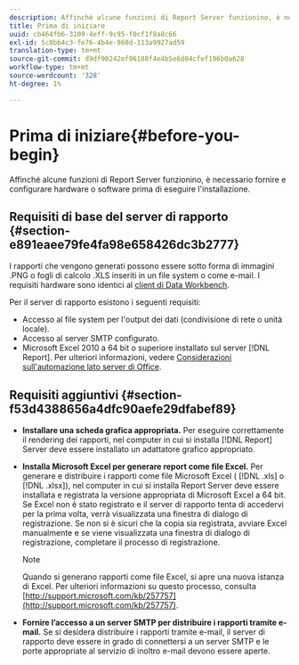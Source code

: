 ```yaml
---
description: Affinché alcune funzioni di Report Server funzionino, è necessario fornire e configurare hardware o software prima di eseguire l'installazione.
title: Prima di iniziare
uuid: cb464fb6-3109-4eff-9c95-f0cf1f8a8c66
exl-id: 5c8bb4c3-fe76-4b4e-960d-113a9927ad59
translation-type: tm+mt
source-git-commit: d9df90242ef96188f4e4b5e6d04cfef196b0a628
workflow-type: tm+mt
source-wordcount: '328'
ht-degree: 1%

---
```


# Prima di iniziare{#before-you-begin}

Affinché alcune funzioni di Report Server funzionino, è necessario fornire e configurare hardware o software prima di eseguire l&#39;installazione.

## Requisiti di base del server di rapporto {#section-e891eaee79fe4fa98e658426dc3b2777}

I rapporti che vengono generati possono essere sotto forma di immagini .PNG o fogli di calcolo .XLS inseriti in un file system o come e-mail. I requisiti hardware sono identici al [client di Data Workbench](https://docs.adobe.com/content/help/en/data-workbench/using/install/c-data-workbench-client-install.html#Data_Workbench_Client_Minimum_System_Requirements).

Per il server di rapporto esistono i seguenti requisiti:

* Accesso al file system per l&#39;output dei dati (condivisione di rete o unità locale).
* Accesso al server SMTP configurato.
* Microsoft Excel 2010 a 64 bit o superiore installato sul server [!DNL Report]. Per ulteriori informazioni, vedere [Considerazioni sull&#39;automazione lato server di Office](http://support.microsoft.com/kb/257757).

## Requisiti aggiuntivi {#section-f53d4388656a4dfc90aefe29dfabef89}

* **Installare una scheda grafica appropriata.** Per eseguire correttamente il rendering dei rapporti, nel computer in cui si installa  [!DNL Report] Server deve essere installato un adattatore grafico appropriato.

* **Installa Microsoft Excel per generare report come file Excel.** Per generare e distribuire i rapporti come file Microsoft Excel (  [!DNL .xls] o  [!DNL .xlsx]), nel computer in cui si installa Report Server deve essere installata e registrata la versione appropriata di Microsoft Excel a 64 bit. Se Excel non è stato registrato e il server di rapporto tenta di accedervi per la prima volta, verrà visualizzata una finestra di dialogo di registrazione. Se non si è sicuri che la copia sia registrata, avviare Excel manualmente e se viene visualizzata una finestra di dialogo di registrazione, completare il processo di registrazione.

   >[!NOTE]
   >
   >Quando si generano rapporti come file Excel, si apre una nuova istanza di Excel. Per ulteriori informazioni su questo processo, consulta [http://support.microsoft.com/kb/257757](http://support.microsoft.com/kb/257757).

* **Fornire l’accesso a un server SMTP per distribuire i rapporti tramite e-mail.** Se si desidera distribuire i rapporti tramite e-mail, il server di rapporto deve essere in grado di connettersi a un server SMTP e le porte appropriate al servizio di inoltro e-mail devono essere aperte.

